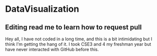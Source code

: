 # DataVisualization
Editing read me to learn how to request pull
------
Hey all, I have not coded in a long time, and this is a bit intimidating but I think I'm getting the hang of it. I took CSE3 and 4 my freshman year but have never interacted with GitHub before this.
